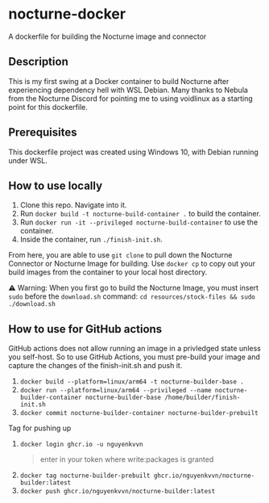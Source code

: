 # nocturne-docker
A dockerfile for building the Nocturne image and connector

## Description
This is my first swing at a Docker container to build Nocturne after experiencing dependency hell with WSL Debian. Many thanks to Nebula from the Nocturne Discord for pointing me to using voidlinux as a starting point for this dockerfile. 

## Prerequisites
This dockerfile project was created using Windows 10, with Debian running under WSL.

## How to use locally

1. Clone this repo. Navigate into it.
2. Run `docker build -t nocturne-build-container .` to build the container.
3. Run `docker run -it --privileged nocturne-build-container` to use the container.
4. Inside the container, run `./finish-init.sh`.

From here, you are able to use `git clone` to pull down the Nocturne Connector or Nocturne Image for building. Use `docker cp` to copy out your build images from the container to your local host directory.

⚠ Warning: When you first go to build the Nocturne Image, you must insert `sudo` before the `download.sh` command: `cd resources/stock-files && sudo ./download.sh`

## How to use for GitHub actions

GitHub actions does not allow running an image in a privledged state unless you self-host. So to use GitHub Actions, you must pre-build your image and capture the changes of the finish-init.sh and push it.

1. `docker build --platform=linux/arm64 -t nocturne-builder-base .`
2. `docker run --platform=linux/arm64 --privileged --name nocturne-builder-container nocturne-builder-base /home/builder/finish-init.sh`
3. `docker commit nocturne-builder-container nocturne-builder-prebuilt`

Tag for pushing up
1. `docker login ghcr.io -u nguyenkvvn`
    > enter in your token where write:packages is granted
2. `docker tag nocturne-builder-prebuilt ghcr.io/nguyenkvvn/nocturne-builder:latest`
3. `docker push ghcr.io/nguyenkvvn/nocturne-builder:latest`
